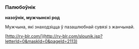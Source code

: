 ### Палюбоўнік
**назоўнік, мужчынскі род**

Мужчына, які знаходзіцца ў пазашлюбнай сувязі з жанчынай.

<a rel="author">[http://rv-blr.com/](http://rv-blr.com/slounik.jsp?letterId=0&maskId=0&pageId=2113)</a>
